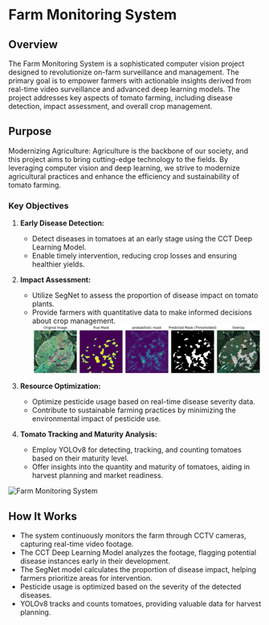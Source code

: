 # Farm Monitoring System



## Overview

The Farm Monitoring System is a sophisticated computer vision project designed to revolutionize on-farm surveillance and management. The primary goal is to empower farmers with actionable insights derived from real-time video surveillance and advanced deep learning models. The project addresses key aspects of tomato farming, including disease detection, impact assessment, and overall crop management.

## Purpose

Modernizing Agriculture: Agriculture is the backbone of our society, and this project aims to bring cutting-edge technology to the fields. By leveraging computer vision and deep learning, we strive to modernize agricultural practices and enhance the efficiency and sustainability of tomato farming.

### Key Objectives

1. **Early Disease Detection:**
   - Detect diseases in tomatoes at an early stage using the CCT Deep Learning Model.
   - Enable timely intervention, reducing crop losses and ensuring healthier yields.

2. **Impact Assessment:**
   - Utilize SegNet to assess the proportion of disease impact on tomato plants.
   - Provide farmers with quantitative data to make informed decisions about crop management.
![Farm Monitoring System](images/segmentation.png)

3. **Resource Optimization:**
   - Optimize pesticide usage based on real-time disease severity data.
   - Contribute to sustainable farming practices by minimizing the environmental impact of pesticide use.

4. **Tomato Tracking and Maturity Analysis:**
   - Employ YOLOv8 for detecting, tracking, and counting tomatoes based on their maturity level.
   - Offer insights into the quantity and maturity of tomatoes, aiding in harvest planning and market readiness.

![Farm Monitoring System](images/object_detection.png)

## How It Works

- The system continuously monitors the farm through CCTV cameras, capturing real-time video footage.
- The CCT Deep Learning Model analyzes the footage, flagging potential disease instances early in their development.
- The SegNet model calculates the proportion of disease impact, helping farmers prioritize areas for intervention.
- Pesticide usage is optimized based on the severity of the detected diseases.
- YOLOv8 tracks and counts tomatoes, providing valuable data for harvest planning.


